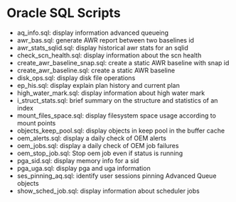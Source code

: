 # Oracle SQL Scripts
* aq_info.sql:      display information advanced queueing 
* awr_bas.sql:      generate AWR report between two baselines id
* awr_stats_sqlid.sql:      display historical awr stats for an sqlid
* check_scn_health.sql:      display information about the scn health 
* create_awr_baseline_snap.sql:      create a static AWR baseline with snap id
* create_awr_baseline.sql:      create a static AWR baseline
* disk_ops.sql:      display disk file operations 
* ep_his.sql:      display explain plan history and current plan 
* high_water_mark.sql:      display information about high water mark 
* i_struct_stats.sql:      brief summary on the structure and statistics of an index
* mount_files_space.sql:      display filesystem space usage according to mount points 
* objects_keep_pool.sql:      display objects in keep pool in the buffer cache 
* oem_alerts.sql:      display a daily check of OEM alerts
* oem_jobs.sql:      display a daily check of OEM job failures 
* oem_stop_job.sql:      Stop oem job even if status is running
* pga_sid.sql:      display memory info for a sid 
* pga_uga.sql:      display pga and uga information 
* ses_pinning_aq.sql:      identify user sessions pinning Advanced Queue objects
* show_sched_job.sql:      display information about scheduler jobs 
